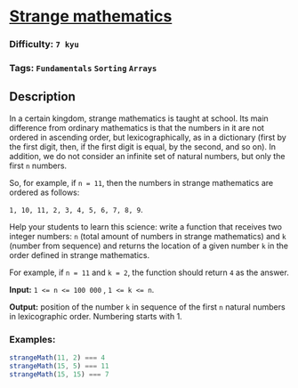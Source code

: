 # [Strange mathematics](https://www.codewars.com/kata/604517d65b464d000d51381f)

### Difficulty: `7 kyu`

### Tags: `Fundamentals` `Sorting` `Arrays` 

## Description

In a certain kingdom, strange mathematics is taught at school. Its main difference from ordinary mathematics is that the numbers in it are not ordered in ascending order, but lexicographically, as in a dictionary (first by the first digit, then, if the first digit is equal, by the second, and so on). In addition, we do not consider an infinite set of natural numbers, but only the first `n` numbers.

So, for example, if `n = 11`, then the numbers in strange mathematics are ordered as follows:

`1, 10, 11, 2, 3, 4, 5, 6, 7, 8, 9`.

Help your students to learn this science: write a function that receives two integer numbers: `n` (total amount of numbers in strange mathematics) and `k` (number from sequence) and returns the location of a given number `k` in the order defined in strange mathematics.

For example, if `n = 11` and `k = 2`, the function should return `4` as the answer.

**Input:** `1 <= n <= 100 000` , `1 <= k <= n`.

**Output:** position of the number `k` in sequence of the first `n` natural numbers in lexicographic order. Numbering starts with 1.

### Examples:

```js
strangeMath(11, 2) === 4
strangeMath(15, 5) === 11
strangeMath(15, 15) === 7
```